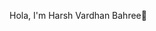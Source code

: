 Hola, I'm  Harsh Vardhan Bahree👋
<!--
**harshvardhanbahree/harshvardhanbahree** is a ✨ _special_ ✨ repository because its `README.md` (this file) appears on your GitHub profile.

Here are some ideas to get you started:

🔭 I’m currently working on LIGO.
🌱 I’m currently learning more about BlockChain.
💬 Ask me about Smart Contract or any tech related stuff.
📫 How to reach me: Linkedin , Facebook
😄 Pronouns: He/His
⚡ Fun fact: I spend almost 12 hours listening to songs everyday.
